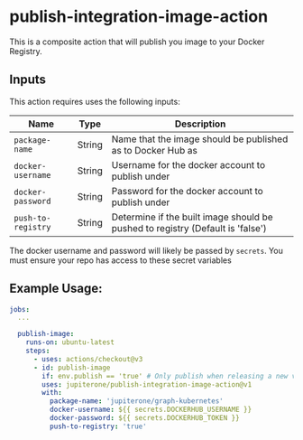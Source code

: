 # publish-integration-image-action

This is a composite action that will publish you image to your Docker Registry.

## Inputs

This action requires uses the following inputs:

| Name               | Type     | Description                                                                        |
|--------------------|----------|------------------------------------------------------------------------------------|
| `package-name`     | String   | Name that the image should be published as to Docker Hub as                        |
| `docker-username`  | String   | Username for the docker account to publish under                                   |
| `docker-password`  | String   | Password for the docker account to publish under                                   |
| `push-to-registry` | String   | Determine if the built image should be pushed to registry (Default is 'false')     |

The docker username and password will likely be passed by `secrets`. You must ensure your repo has access to these secret variables

## Example Usage:

```yaml
jobs:
  ...

  publish-image:
    runs-on: ubuntu-latest
    steps:
      - uses: actions/checkout@v3
      - id: publish-image
        if: env.publish == 'true' # Only publish when releasing a new version to main
        uses: jupiterone/publish-integration-image-action@v1
        with:
          package-name: 'jupiterone/graph-kubernetes'
          docker-username: ${{ secrets.DOCKERHUB_USERNAME }}
          docker-password: ${{ secrets.DOCKERHUB_TOKEN }}
          push-to-registry: 'true'
```

